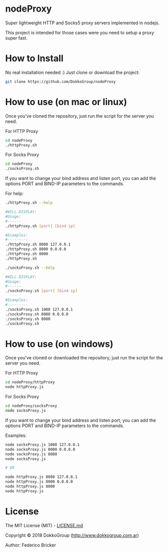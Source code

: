 nodeProxy
=========

Super lightweight HTTP and Socks5 proxy servers implemented in nodejs.

This project is intended for those cases were you need to setup a proxy super fast.

How to Install
==============

No real installation needed :) Just clone or download the project:
```bash
git clone https://github.com/DokkoGroup/nodeProxy
```

How to use (on mac or linux)
============================

Once you've cloned the repository, just run the script for the server you need.

For HTTP Proxy
```bash
cd nodeProxy
./httpProxy.sh
```


For Socks Proxy
```bash
cd nodeProxy
./socksProxy.sh
```

If you want to change your bind address and listen port, you can add the options PORT and BIND-IP parameters to the commands.

For help:
```bash
./httpProxy.sh --help

#WILL DISPLAY:
#Usage:
#------
./httpProxy.sh [port] [bind-ip]

#Examples:
#---------
./httpProxy.sh 8080 127.0.0.1
./httpProxy.sh 8000 0.0.0.0
./httpProxy.sh 8000
./httpProxy.sh
```


```bash
./socksProxy.sh --help

#WILL DISPLAY:
#Usage:
#------
./socksProxy.sh [port] [bind-ip]

#Examples:
#---------
./socksProxy.sh 1080 127.0.0.1
./socksProxy.sh 8080 0.0.0.0
./socksProxy.sh 8080
./socksProxy.sh

```


How to use (on windows)
=======================

Once you've cloned or downloaded the repository, just run the script for the server you need.

For HTTP Proxy
```bash
cd nodeProxy/httpProxy
node httpProxy.js
```


For Socks Proxy
```bash
cd nodeProxy/socksProxy
node socksProxy.js
```

If you want to change your bind address and listen port, you can add the options PORT and BIND-IP parameters to the commands.

Examples:
```bash
node socksProxy.js 1080 127.0.0.1
node socksProxy.js 8080 0.0.0.0
node socksProxy.js 8080
node socksProxy.js

# OR

node httpProxy.js 8080 127.0.0.1
node httpProxy.js 8000 0.0.0.0
node httpProxy.js 8000
node httpProxy.js
```



License
=======

The MIT License (MIT) - [LICENSE.md](LICENSE.md)

Copyright &copy; 2018 DokkoGroup (http://www.dokkogroup.com.ar)

Author: Federico Bricker
